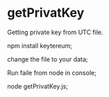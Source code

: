 # getPrivatKey

Getting private key from UTC file. 

npm install keytereum;

change the file to your data;

Run faile from node in console;

node getPrivatKey.js;
